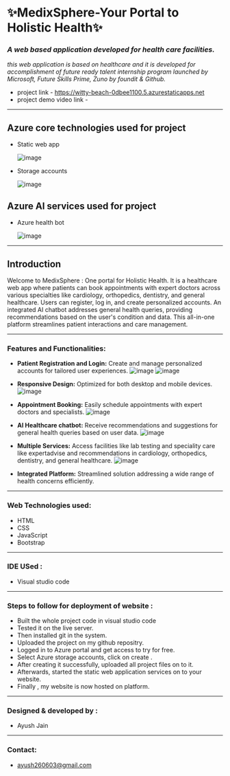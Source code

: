 # **✨MedixSphere-Your Portal to Holistic Health✨**


### _A web based application developed for health care facilities._

_this web application is based on healthcare and it is developed for accomplishment of future ready talent internship program launched by Microsoft, Future Skills Prime, Zuno by foundit & Github._
* project link - https://witty-beach-0dbee1100.5.azurestaticapps.net
* project demo video link -
___  
## Azure core technologies used for project

* Static web app

  ![image](https://github.com/Ayush260603/FRT-Project/assets/114318642/6957f06b-5503-4a2a-b0e9-b16d34951765)

* Storage accounts

  ![image](https://github.com/Ayush260603/FRT-Project/assets/114318642/3c3f8874-c2c6-4e2a-8a50-8ef1342413b7)

  
## Azure AI services used for project

* Azure health bot

  ![image](https://github.com/Ayush260603/FRT-Project/assets/114318642/029fd47e-12cd-4d26-bbcb-91847f2b7355)

___
## Introduction
Welcome to MedixSphere : One portal for Holistic Health. It is a healthcare web app where patients can book appointments with expert doctors across various specialties like cardiology, orthopedics, dentistry, and general healthcare. Users can register, log in, and create personalized accounts. An integrated AI chatbot addresses general health queries, providing recommendations based on the user's condition and data. This all-in-one platform streamlines patient interactions and care management.
___
### Features and Functionalities:
* **Patient Registration and Login:** Create and manage personalized accounts for tailored user experiences.
  ![image](https://github.com/Ayush260603/FRT-Project/assets/114318642/2924a7d3-d207-41b9-8ecd-722dc5bd9b6a) ![image](https://github.com/Ayush260603/FRT-Project/assets/114318642/7bcc7e00-8c7c-4be5-8154-1f7e1f7e1aef)
* **Responsive Design:** Optimized for both desktop and mobile devices.
  ![image](https://github.com/Ayush260603/FRT-Project/assets/114318642/a196567f-7cc7-4772-ad4f-fe1d377e354c)

* **Appointment Booking:** Easily schedule appointments with expert doctors and specialists.
  ![image](https://github.com/Ayush260603/FRT-Project/assets/114318642/ee01c089-9575-4e06-ab92-5c5e69c9dbe4)

* **AI Healthcare chatbot:** Receive recommendations and suggestions for general health queries based on user data.
  ![image](https://github.com/Ayush260603/FRT-Project/assets/114318642/027d2e96-8127-4e8d-b320-4b9b9039d34b)

* **Multiple Services:** Access facilities like lab testing and speciality care like expertadvise and recommendations in cardiology, orthopedics, dentistry, and general healthcare.
  ![image](https://github.com/Ayush260603/FRT-Project/assets/114318642/3c8b7538-9607-49ae-855e-bab569080d88)

* **Integrated Platform:** Streamlined solution addressing a wide range of health concerns efficiently.
___
### Web Technologies used:
* HTML
* CSS
* JavaScript
* Bootstrap
___
### IDE USed :
* Visual studio code
___
### Steps to follow for deployment of website :
* Built the whole project code in visual studio code
* Tested it on the live server.
* Then installed git in the system.
* Uploaded the project on my github repositry.
* Logged in to Azure portal and get access to try for free.
* Select Azure storage accounts, click on create .
* After creating it successfully, uploaded all project files on to it.
* Afterwards, started the static web application services on to your website.
* Finally , my website is now hosted on platform.
___
### Designed & developed by :
* Ayush Jain
___
### Contact:
* ayush260603@gmail.com
